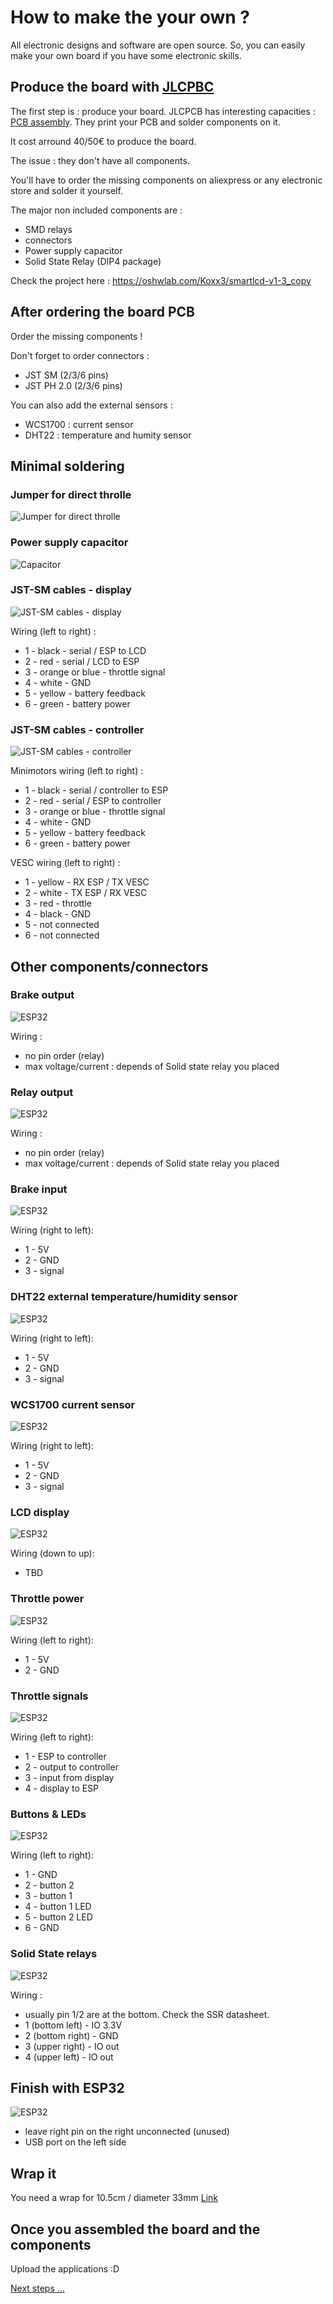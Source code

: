 # How to make the your own ?

All electronic designs and software are open source. So, you can easily make your own board if you have some electronic skills.

## Produce the board with [JLCPBC](https://jlcpcb.com/)

The first step is : produce your board.
JLCPCB has interesting capacities : [PCB assembly](https://jlcpcb.com/smt-assembly).
They print your PCB and solder components on it.

It cost arround 40/50€ to produce the board.

The issue : they don't have all components.

You'll have to order the missing components on aliexpress or any electronic store and solder it yourself.

The major non included components are :
- SMD relays
- connectors
- Power supply capacitor
- Solid State Relay (DIP4 package)

Check the project here : https://oshwlab.com/Koxx3/smartlcd-v1-3_copy

## After ordering the board PCB

Order the missing components !

Don't forget to order connectors :
- JST SM (2/3/6 pins)
- JST PH 2.0 (2/3/6 pins)

You can also add the external sensors :
- WCS1700 : current sensor
- DHT22 : temperature and humity sensor

## Minimal soldering

### Jumper for direct throlle
![Jumper for direct throlle](/img/pcb_typon_mini1.png)

### Power supply capacitor
![Capacitor](/img/pcb_typon_mini2.png)

### JST-SM cables - display 
![JST-SM cables - display](/img/pcb_typon_mini4.png)

Wiring (left to right) :
- 1 - black - serial / ESP to LCD
- 2 - red - serial / LCD to ESP
- 3 - orange or blue - throttle signal
- 4 - white - GND
- 5 - yellow - battery feedback
- 6 - green - battery power

### JST-SM cables - controller
![JST-SM cables - controller](/img/pcb_typon_mini5.png)

Minimotors wiring (left to right) :
- 1 - black - serial / controller to ESP
- 2 - red - serial / ESP to controller
- 3 - orange or blue - throttle signal
- 4 - white - GND
- 5 - yellow - battery feedback
- 6 - green - battery power

VESC wiring (left to right) :
- 1 - yellow - RX ESP / TX VESC
- 2 - white - TX ESP / RX VESC
- 3 - red - throttle
- 4 - black - GND
- 5 - not connected
- 6 - not connected

## Other components/connectors

### Brake output
![ESP32](/img/pcb_typon_max1.png)

Wiring :
- no pin order (relay)
- max voltage/current : depends of Solid state relay you placed

### Relay output
![ESP32](/img/pcb_typon_max2.png)

Wiring :
- no pin order (relay)
- max voltage/current : depends of Solid state relay you placed

### Brake input
![ESP32](/img/pcb_typon_max3.png)

Wiring (right to left):
- 1 - 5V
- 2 - GND
- 3 - signal

### DHT22 external temperature/humidity sensor
![ESP32](/img/pcb_typon_max4.png)

Wiring (right to left):
- 1 - 5V
- 2 - GND
- 3 - signal


### WCS1700 current sensor
![ESP32](/img/pcb_typon_max5.png)

Wiring (right to left):
- 1 - 5V
- 2 - GND
- 3 - signal


### LCD display
![ESP32](/img/pcb_typon_max6.png)

Wiring (down to up):
- TBD

### Throttle power
![ESP32](/img/pcb_typon_max7.png)

Wiring (left to right):
- 1 - 5V
- 2 - GND

### Throttle signals
![ESP32](/img/pcb_typon_max8.png)

Wiring (left to right):
- 1 - ESP to controller
- 2 - output to controller
- 3 - input from display
- 4 - display to ESP

### Buttons & LEDs
![ESP32](/img/pcb_typon_max9.png)

Wiring (left to right):
- 1 - GND
- 2 - button 2
- 3 - button 1
- 4 - button 1 LED
- 5 - button 2 LED
- 6 - GND

### Solid State relays
![ESP32](/img/pcb_typon_max10.png)

Wiring :
- usually pin 1/2 are at the bottom. Check the SSR datasheet.
- 1 (bottom left) - IO 3.3V
- 2 (bottom right) - GND
- 3 (upper right) - IO out
- 4 (upper left) - IO out

## Finish with ESP32
![ESP32](/img/pcb_typon_mini3.png)

- leave right pin on the right unconnected (unused)
- USB port on the left side

## Wrap it
You need a wrap for 10.5cm / diameter 33mm
[Link](https://fr.aliexpress.com/item/4000787511699.html)

## Once you assembled the board and the components 

Upload the applications :D

[Next steps ...](RUN.md)

